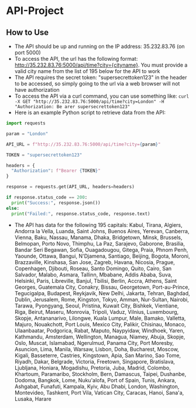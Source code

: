 # API-Project

## How to Use
* The API should be up and running on the IP address: 35.232.83.76 (on port 5000)
* To access the API, the url has the following format: http://35.232.83.76:5000/api/time?city={cityname}. You must provide a valid city name from the list of 195 below for the API to work
* The API requires the secret token: "supersecrettoken123" in the header to be accessed, so simply going to the url via a web browser will not have authorization
* To access the API via a curl command, you can use something like: `curl -X GET "http://35.232.83.76:5000/api/time?city=London" -H "Authorization: Be
arer supersecrettoken123"`
* Here is an example Python script to retrieve data from the API:
```python
import requests

param = "London"

API_URL = f"http://35.232.83.76:5000/api/time?city={param}"

TOKEN = "supersecrettoken123"

headers = {
  "Authorization": f"Bearer {TOKEN}"
}

response = requests.get(API_URL, headers=headers)

if response.status_code == 200:
  print("Success:", response.json())
else:
  print("Failed:", response.status_code, response.text)
```
* The API has data for the following 195 capitals: Kabul, Tirana, Algiers, Andorra la Vella, Luanda, Saint Johns, Buenos Aires, Yerevan, Canberra, Vienna, Baku, Nassau, Manama, Dhaka, Bridgetown, Minsk, Brussels, Belmopan, Porto Novo, Thimphu, La Paz, Sarajevo, Gaborone, Brasilia, Bandar Seri Begawan, Sofia, Ouagadougou, Gitega, Praia, Phnom Penh, Yaounde, Ottawa, Bangui, N'Djamena, Santiago, Beijing, Bogota, Moroni, Brazzaville, Kinshasa, San Jose, Zagreb, Havana, Nicosia, Prague, Copenhagen, Djibouti, Roseau, Santo Domingo, Quito, Cairo, San Salvador, Malabo, Asmara, Tallinn, Mbabane, Addis Ababa, Suva, Helsinki, Paris, Libreville, Banjul, Tbilisi, Berlin, Accra, Athens, Saint Georges, Guatemala City, Conakry, Bissau, Georgetown, Port-au-Prince, Tegucigalpa, Budapest, Reykjavik, New Delhi, Jakarta, Tehran, Baghdad, Dublin, Jerusalem, Rome, Kingston, Tokyo, Amman, Nur-Sultan, Nairobi, Tarawa, Pyongyang, Seoul, Pristina, Kuwait City, Bishkek, Vientiane, Riga, Beirut, Maseru, Monrovia, Tripoli, Vaduz, Vilnius, Luxembourg, Skopje, Antananarivo, Lilongwe, Kuala Lumpur, Male, Bamako, Valletta, Majuro, Nouakchott, Port Louis, Mexico City, Palikir, Chisinau, Monaco, Ulaanbaatar, Podgorica, Rabat, Maputo, Naypyidaw, Windhoek, Yaren, Kathmandu, Amsterdam, Wellington, Managua, Niamey, Abuja, Skopje, Oslo, Muscat, Islamabad, Ngerulmud, Panama City, Port Moresby, Asuncion, Lima, Manila, Warsaw, Lisbon, Doha, Bucharest, Moscow, Kigali, Basseterre, Castries, Kingstown, Apia, San Marino, Sao Tome, Riyadh, Dakar, Belgrade, Victoria, Freetown, Singapore, Bratislava, Ljubljana, Honiara, Mogadishu, Pretoria, Juba, Madrid, Colombo, Khartoum, Paramaribo, Stockholm, Bern, Damascus, Taipei, Dushanbe, Dodoma, Bangkok, Lome, Nuku'alofa, Port of Spain, Tunis, Ankara, Ashgabat, Funafuti, Kampala, Kyiv, Abu Dhabi, London, Washington, Montevideo, Tashkent, Port Vila, Vatican City, Caracas, Hanoi, Sana'a, Lusaka, Harare
